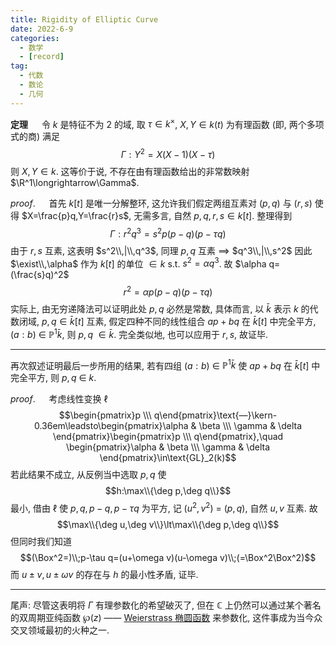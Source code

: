 ```yaml
---
title: Rigidity of Elliptic Curve
date: 2022-6-9
categories:
  - 数学
  - [record]
tag:
  - 代数
  - 数论
  - 几何
---
```


**定理** &emsp; 令 $k$ 是特征不为 $2$ 的域, 取 $\tau\in k^\times$, $X,Y\in k(t)$ 为有理函数 (即, 两个多项式的商) 满足
$$\Gamma: Y^2=X(X-1)(X-\tau)$$ 则 $X,Y\in k$. 这等价于说, 不存在由有理函数给出的非常数映射 $\R^1\longrightarrow\Gamma$.

$proof$. &emsp; 首先 $k[t]$ 是唯一分解整环, 这允许我们假定两组互素对 $(p,q)$ 与 $(r,s)$ 使得 $X=\frac{p}q,Y=\frac{r}s$, 无需多言, 自然 $p,q,r,s\in k[t]$. 整理得到
$$\Gamma:r^2q^3=s^2p(p-q)(p-\tau q)$$ 由于 $r,s$ 互素, 这表明 $s^2\\,|\\,q^3$, 同理 $p,q$ 互素 $\implies$ $q^3\\,|\\,s^2$ 因此 $\exist\\,\alpha$ 作为 $k[t]$ 的单位 $\in k$ $\text{ s.t. }$ $s^2=\alpha q^3$. 故 $\alpha q=(\frac{s}q)^2$ $$r^2=\alpha p(p-q)(p-\tau q)$$ 实际上, 由无穷递降法可以证明此处 $p,q$ 必然是常数, 具体而言, 以 $\bar k$ 表示 $k$ 的代数闭域, $p,q\in\bar k[t]$ 互素, 假定四种不同的线性组合 $ap+bq$ 在 $\bar k[t]$ 中完全平方, $(a:b)$ $\in$ $\mathbb{P}^1\bar k$, 则 $p,q$ $\in\bar k$. 完全类似地, 也可以应用于 $r,s$, 故证毕.

---

再次叙述证明最后一步所用的结果, 若有四组 $(a:b)$ $\in$ $\mathbb{P}^1\bar k$ 使 $ap+bq$ 在 $\bar k[t]$ 中完全平方, 则 $p,q$ $\in$ $k$.

$proof$. &emsp; 考虑线性变换 $\ell$
$$\begin{pmatrix}p \\\ q\end{pmatrix}\text{—}\kern-0.36em\leadsto\begin{pmatrix}\alpha & \beta \\\ \gamma & \delta \end{pmatrix}\begin{pmatrix}p \\\ q\end{pmatrix},\quad \begin{pmatrix}\alpha & \beta \\\ \gamma & \delta \end{pmatrix}\in\text{GL}_2(k)$$ 若此结果不成立, 从反例当中选取 $p,q$ 使 
$$h:\max\\{\deg p,\deg q\\}$$ 最小, 借由 $\ell$ 使 $p,q,p-q,p-\tau q$ 为平方, 记 $(u^2,v^2)$ $=$ $(p,q)$, 自然 $u,v$ 互素. 故 
$$\max\\{\deg u,\deg v\\}\lt\max\\{\deg p,\deg q\\}$$ 但同时我们知道 
$$(\Box^2=)\\;p-\tau q=(u+\omega v)(u-\omega v)\\;(=\Box^2\Box^2)$$ 而 $u\pm v,u\pm\omega v$ 的存在与 $h$ 的最小性矛盾, 证毕. 

---

尾声: 尽管这表明将 $\Gamma$ 有理参数化的希望破灭了, 但在 $\mathbb{C}$ 上仍然可以通过某个著名的双周期亚纯函数 $\wp(z)$ $——$ [Weierstrass 椭圆函数](/2021/08-22-elliptic-curve.html) 来参数化, 这件事成为当今众交叉领域最初的火种之一.






